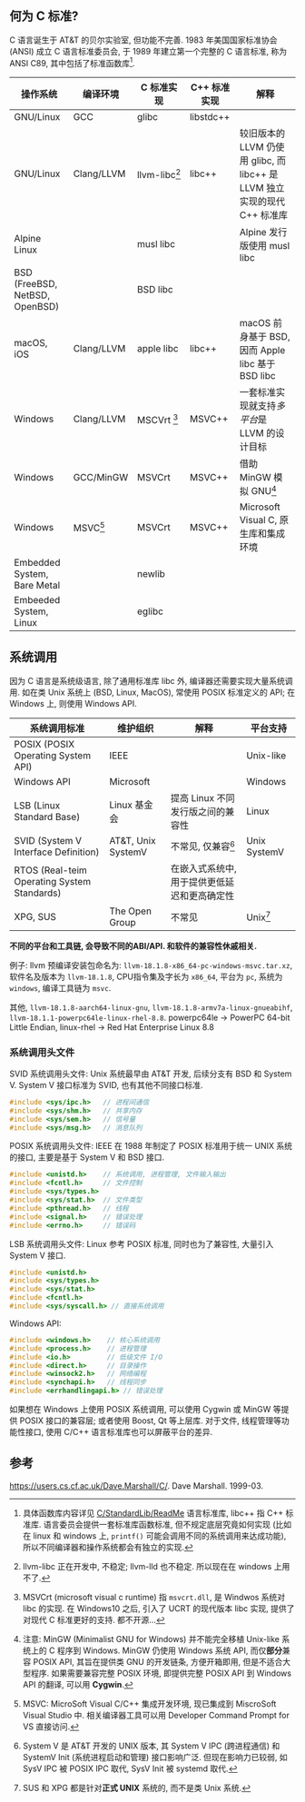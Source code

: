 ## 何为 C 标准?

C 语言诞生于 AT&T 的贝尔实验室, 但功能不完善. 1983 年美国国家标准协会 (ANSI) 
成立 C 语言标准委员会, 于 1989 年建立第一个完整的 C 语言标准, 称为 ANSI C89, 
其中包括了标准函数库[^7].

| 操作系统                       | 编译环境   | C 标准实现                 | C++ 标准实现 | 解释                                                                      |
| ------------------------------ | ---------- | -------------------------- | ------------ | ------------------------------------------------------------------------- |
| GNU/Linux                      | GCC        | glibc                      | libstdc++    |                                                                           |
| GNU/Linux                      | Clang/LLVM | <nobr>llvm-libc[^2]</nobr> | libc++       | 较旧版本的 LLVM 仍使用 glibc, 而 libc++ 是 LLVM 独立实现的现代 C++ 标准库 |
| Alpine Linux                   |            | musl libc                  |              | Alpine 发行版使用 musl libc                                               |
| BSD (FreeBSD, NetBSD, OpenBSD) |            | BSD libc                   |              |                                                                           |
| macOS, iOS                     | Clang/LLVM | apple libc                 | libc++       | macOS 前身基于 BSD, 因而 Apple libc 基于 BSD libc                         |
| Windows                        | Clang/LLVM | MSCVrt [^3]                | MSVC++       | 一套标准实现就支持*多平台*是 LLVM 的设计目标                              |
| Windows                        | GCC/MinGW  | MSVCrt                     | MSVC++       | 借助 MinGW 模拟 GNU[^1]                                                   |
| Windows                        | MSVC[^6]   | MSVCrt                     | MSVC++       | Microsoft Visual C, 原生库和集成环境                                      |
| Embedded System, Bare Metal    |            | newlib                     |              |                                                                           |
| Embeeded System, Linux         |            | eglibc                           |              |                                                                           |

## 系统调用

因为 C 语言是系统级语言, 除了通用标准库 libc 外, 编译器还需要实现大量系统调用. 如在类 Unix 系统上 (BSD, Linux, MacOS), 常使用 POSIX 标准定义的 API; 在 Windows 上, 则使用 Windows API.

| 系统调用标准                                    | 维护组织           | 解释                                       | 平台支持      |
| ------------------------------------------- | ------------------ | ------------------------------------------ | ------------- |
| POSIX (POSIX Operating System API)                                     | IEEE               |                                            | Unix-like     |
| Windows API                                 | Microsoft          |                                            | Windows       |
| LSB (Linux Standard Base)                   | Linux 基金会       | 提高 Linux 不同发行版之间的兼容性          | Linux         |
| SVID (System V Interface Definition)        | AT&T, Unix SystemV | 不常见, 仅兼容[^5]            | Unix SystemV |
| RTOS (Real-teim Operating System Standards) |                    | 在嵌入式系统中, 用于提供更低延迟和更高确定性 |               |
| XPG, SUS                                     | The Open Group     |   不常见                                         | Unix[^4]          |

**不同的平台和工具链, 会导致不同的ABI/API. 和软件的兼容性休戚相关.**

例子: llvm 预编译安装包命名为: `llvm-18.1.8-x86_64-pc-windows-msvc.tar.xz`, 软件名及版本为 `llvm-18.1.8`, CPU指令集及字长为 `x86_64`, 平台为 `pc`, 系统为 `windows`, 编译工具链为 `msvc`.

其他, `llvm-18.1.8-aarch64-linux-gnu`, `llvm-18.1.8-armv7a-linux-gnueabihf`, `llvm-18.1.1-powerpc64le-linux-rhel-8.8`. powerpc64le -> PowerPC 64-bit Little Endian, linux-rhel -> Red Hat Enterprise Linux 8.8

### 系统调用头文件

SVID 系统调用头文件: Unix 系统最早由 AT&T 开发, 后续分支有 BSD 和 System V. System V 接口标准为 SVID, 也有其他不同接口标准.

```c
#include <sys/ipc.h>   // 进程间通信
#include <sys/shm.h>   // 共享内存
#include <sys/sem.h>   // 信号量
#include <sys/msg.h>   // 消息队列
```

POSIX 系统调用头文件: IEEE 在 1988 年制定了 POSIX 标准用于统一 UNIX 系统的接口, 主要是基于 System V 和 BSD 接口.

```c
#include <unistd.h>    // 系统调用, 进程管理, 文件输入输出
#include <fcntl.h>     // 文件控制
#include <sys/types.h>
#include <sys/stat.h>  // 文件类型
#include <pthread.h>   // 线程
#include <signal.h>    // 错误处理
#include <errno.h>     // 错误码
```

LSB 系统调用头文件: Linux 参考 POSIX 标准, 同时也为了兼容性, 大量引入 System V 接口.

```c
#include <unistd.h>
#include <sys/types.h>
#include <sys/stat.h>
#include <fcntl.h>
#include <sys/syscall.h> // 直接系统调用
```

Windows API:

```c
#include <windows.h>    // 核心系统调用
#include <process.h>    // 进程管理
#include <io.h>         // 低级文件 I/O
#include <direct.h>     // 目录操作
#include <winsock2.h>   // 网络编程
#include <synchapi.h>   // 线程同步
#include <errhandlingapi.h> // 错误处理
```

如果想在 Windows 上使用 POSIX 系统调用, 可以使用 Cygwin 或 MinGW 等提供 POSIX 接口的兼容层; 或者使用 Boost, Qt 等上层库. 对于文件, 线程管理等功能性接口, 使用 C/C++ 语言标准库也可以屏蔽平台的差异.

## 参考

https://users.cs.cf.ac.uk/Dave.Marshall/C/. Dave Marshall. 1999-03.


[^4]: SUS 和 XPG 都是针对**正式 UNIX** 系统的, 而不是类 Unix 系统. 

[^5]: System V 是 AT&T 开发的 UNIX 版本, 其 System V IPC (跨进程通信) 和 SystemV Init (系统进程启动和管理) 接口影响广泛. 但现在影响力已较弱, 如 SysV IPC 被 POSIX IPC 取代, SysV Init 被 systemd 取代.

[^6]: MSVC: MicroSoft Visual C/C++ 集成开发环境, 现已集成到 MiscroSoft Visual Studio 中. 相关编译器工具可以用 Developer Command Prompt for VS 直接访问.

[^1]: 注意: MinGW  (Minimalist GNU for Windows) 并不能完全移植 Unix-like 系统上的 C 程序到 Windows. MinGW 仍使用 Windows 系统 API, 而仅**部分**兼容 POSIX API, 其旨在提供类 GNU 的开发链条, 方便开箱即用, 但是不适合大型程序. 如果需要兼容完整 POSIX 环境, 即提供完整 POSIX API 到 Windows API 的翻译, 可以用 **Cygwin**.

[^2]: llvm-libc 正在开发中, 不稳定; llvm-lld 也不稳定. 所以现在在 windows 上用不了.

[^3]: MSVCrt (microsoft visual c runtime) 指 `msvcrt.dll`, 是 Windwos 系统对 libc 的实现. 在 Windows10 之后, 引入了 UCRT 的现代版本 libc 实现, 提供了对现代 C 标准更好的支持. 都不开源...

[^7]: 具体函数库内容详见 [C/StandardLib/ReadMe](../../Language/C/标准库/ReadMe.md) 语言标准库, libc++ 指 C++ 标准库. 语言委员会提供一套标准库函数标准, 但不规定底层究竟如何实现 (比如在 linux 和 windows 上, `printf()` 可能会调用不同的系统调用来达成功能), 所以不同编译器和操作系统都会有独立的实现.